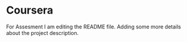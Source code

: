 # Coursera
For Assesment
I am editing the README file. Adding some more details about the project description.
